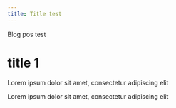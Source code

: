 ```yaml
---
title: Title test
---
```


Blog pos test

<!--more-->

# title 1

Lorem ipsum dolor sit amet, consectetur adipiscing elit

Lorem ipsum dolor sit amet, consectetur adipiscing elit
